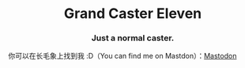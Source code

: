 <h1 align="center">Grand Caster Eleven</h1>
<h3 align="center">Just a normal caster.</h3>

你可以在长毛象上找到我 :D（You can find me on Mastdon）：<a rel="me" href="https://du.capricom.info/@Ecss">Mastodon</a>
